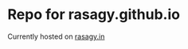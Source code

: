 Repo  for rasagy.github.io
==========================

Currently hosted on [rasagy.in](http://rasagy.in)
